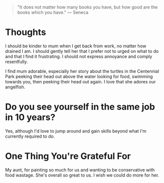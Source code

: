 
> \"It does not matter how many books you have, but how good are the books which you have.\" — Seneca

# Thoughts
I should be kinder to mum when I get back from work, no matter how drained I am. I should gently tell her that I prefer not to urged on what to do and that I find it frustrating. I should not express annoyance and comply resentfully.

I find mum adorable, especially her story about the turtles in the Centennial Park peeking their head out above the water looking for food, swimming towards you, then peeking their head out again. I love that she adores our angelfish.

# Do you see yourself in the same job in 10 years?
Yes, although I'd love to jump around and gain skills beyond what I'm currently required to do.

# One Thing You're Grateful For
My aunt, for painting so much for us and wanting to be conservative with food wastage. She's overall so great to us. I wish we could do more for her.
